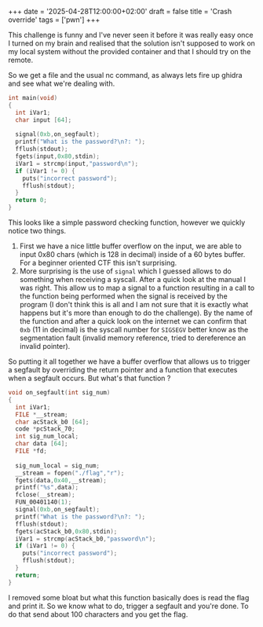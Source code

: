 +++
date = '2025-04-28T12:00:00+02:00'
draft = false 
title = 'Crash override'
tags = ['pwn']
+++

This challenge is funny and I've never seen it before it was really easy once I turned on my brain and realised that the solution isn't supposed to work on my local system without the provided container and that I should try on the remote.  

So we get a file and the usual nc command, as always lets fire up ghidra and see what we're dealing with.

```c
int main(void)
{
  int iVar1;
  char input [64];
  
  signal(0xb,on_segfault);
  printf("What is the password?\n?: ");
  fflush(stdout);
  fgets(input,0x80,stdin);
  iVar1 = strcmp(input,"password\n");
  if (iVar1 != 0) {
    puts("incorrect password");
    fflush(stdout);
  }
  return 0;
}
```

This looks like a simple password checking function, however we quickly notice two things.
1. First we have a nice little buffer overflow on the input, we are able to input 0x80 chars (which is 128 in decimal) inside of a 60 bytes buffer. For a beginner oriented CTF this isn't surprising.
2. More surprising is the use of `signal` which I guessed allows to do something when receiving a syscall. After a quick look at the manual I was right. This allow us to map a signal to a function resulting in a call to the function being performed when the signal is received by the program (I don't think this is all and I am not sure that it is exactly what happens but it's more than enough to do the challenge). By the name of the function and after a quick look on the internet we can confirm that `0xb` (11 in decimal) is the syscall number for `SIGSEGV` better know as the segmentation fault (invalid memory reference, tried to dereference an invalid pointer).

So putting it all together we have a buffer overflow that allows us to trigger a segfault by overriding the return pointer and a function that executes when a segfault occurs. But what's that function ?

```C
void on_segfault(int sig_num)
{
  int iVar1;
  FILE *__stream;
  char acStack_b0 [64];
  code *pcStack_70;
  int sig_num_local;
  char data [64];
  FILE *fd;
  
  sig_num_local = sig_num;
  __stream = fopen("./flag","r");
  fgets(data,0x40,__stream);
  printf("%s",data);
  fclose(__stream);
  FUN_00401140(1);
  signal(0xb,on_segfault);
  printf("What is the password?\n?: ");
  fflush(stdout);
  fgets(acStack_b0,0x80,stdin);
  iVar1 = strcmp(acStack_b0,"password\n");
  if (iVar1 != 0) {
    puts("incorrect password");
    fflush(stdout);
  }
  return;
}
```

I removed some bloat but what this function basically does is read the flag and print it.
So we know what to do, trigger a segfault and you're done. To do that send about 100 characters and you get the flag.
